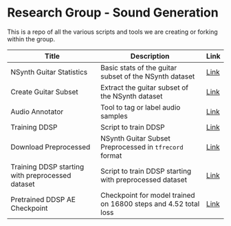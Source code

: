 # Research Group - Sound Generation

This is a repo of all the various scripts and tools we are creating or forking within the group.

|Title|Description|Link|
|---|---|---|
|NSynth Guitar Statistics|Basic stats of the guitar subset of the NSynth dataset|[Link](https://github.com/TheSoundOfAIOSR/rg_sound_generation/blob/main/members/amit/NSynth%20Guitar%20Subset%20Stats.ipynb)|
|Create Guitar Subset|Extract the guitar subset of the NSynth dataset|[Link](https://github.com/TheSoundOfAIOSR/rg_sound_generation/blob/main/members/amit/create_subset.py)|
|Audio Annotator|Tool to tag or label audio samples|[Link](members/amit/AudioAnnotator)|
|Training DDSP|Script to train DDSP|[Link](https://github.com/TheSoundOfAIOSR/rg_sound_generation/blob/main/members/fabio/train_ddsp_nsynth_guitar.ipynb)|
|Download Preprocessed|NSynth Guitar Subset Preprocessed in `tfrecord` format|[Link](https://github.com/TheSoundOfAIOSR/rg_sound_generation/blob/main/members/amit/Download%20Preprocessed.ipynb)|
|Training DDSP starting with preprocessed dataset|Script to train DDSP starting with preprocessed dataset|[Link](https://github.com/TheSoundOfAIOSR/rg_sound_generation/blob/main/members/amit/Train_DDSP_AE_from_Preprocessed_Data.ipynb)|
|Pretrained DDSP AE Checkpoint|Checkpoint for model trained on 16800 steps and 4.52 total loss|[Link](https://osr-tsoai.s3.amazonaws.com/ddsp_16800_steps_4.51_loss.zip)|
